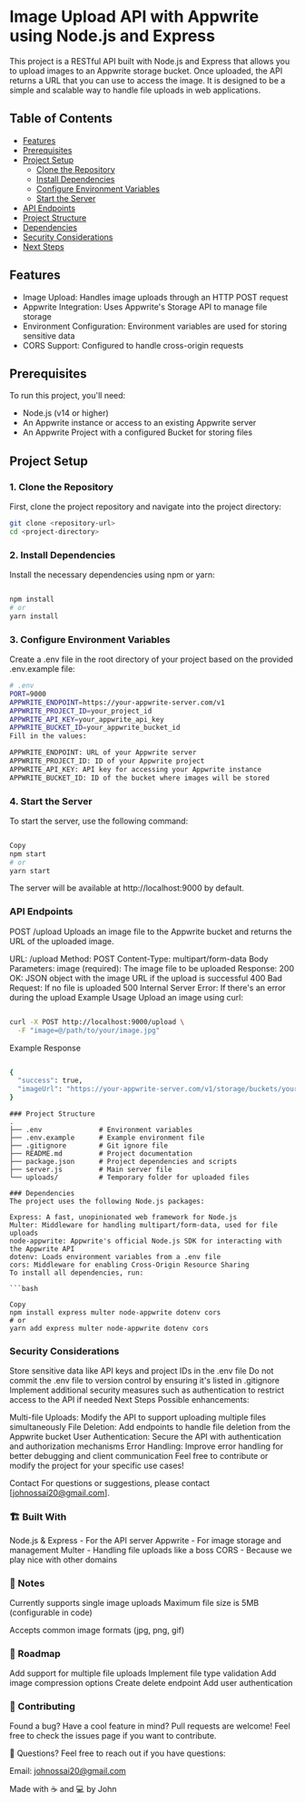 # Image Upload API with Appwrite using Node.js and Express

This project is a RESTful API built with Node.js and Express that allows you to upload images to an Appwrite storage bucket. Once uploaded, the API returns a URL that you can use to access the image. It is designed to be a simple and scalable way to handle file uploads in web applications.

## Table of Contents
- [Features](#features)
- [Prerequisites](#prerequisites)
- [Project Setup](#project-setup)
  - [Clone the Repository](#1-clone-the-repository)
  - [Install Dependencies](#2-install-dependencies)
  - [Configure Environment Variables](#3-configure-environment-variables)
  - [Start the Server](#4-start-the-server)
- [API Endpoints](#api-endpoints)
- [Project Structure](#project-structure)
- [Dependencies](#dependencies)
- [Security Considerations](#security-considerations)
- [Next Steps](#next-steps)

## Features
- Image Upload: Handles image uploads through an HTTP POST request
- Appwrite Integration: Uses Appwrite's Storage API to manage file storage
- Environment Configuration: Environment variables are used for storing sensitive data
- CORS Support: Configured to handle cross-origin requests

## Prerequisites
To run this project, you'll need:

- Node.js (v14 or higher)
- An Appwrite instance or access to an existing Appwrite server
- An Appwrite Project with a configured Bucket for storing files

## Project Setup

### 1. Clone the Repository
First, clone the project repository and navigate into the project directory:
```bash
git clone <repository-url>
cd <project-directory>
```

### 2. Install Dependencies
Install the necessary dependencies using npm or yarn:

```bash

npm install
# or
yarn install
```

### 3. Configure Environment Variables
Create a .env file in the root directory of your project based on the provided .env.example file:

```bash
# .env
PORT=9000
APPWRITE_ENDPOINT=https://your-appwrite-server.com/v1
APPWRITE_PROJECT_ID=your_project_id
APPWRITE_API_KEY=your_appwrite_api_key
APPWRITE_BUCKET_ID=your_appwrite_bucket_id
Fill in the values:

APPWRITE_ENDPOINT: URL of your Appwrite server
APPWRITE_PROJECT_ID: ID of your Appwrite project
APPWRITE_API_KEY: API key for accessing your Appwrite instance
APPWRITE_BUCKET_ID: ID of the bucket where images will be stored
```

### 4. Start the Server
To start the server, use the following command:

```bash

Copy
npm start
# or
yarn start
```

The server will be available at http://localhost:9000 by default.

### API Endpoints
POST /upload
Uploads an image file to the Appwrite bucket and returns the URL of the uploaded image.

URL: /upload
Method: POST
Content-Type: multipart/form-data
Body Parameters:
image (required): The image file to be uploaded
Response:
200 OK: JSON object with the image URL if the upload is successful
400 Bad Request: If no file is uploaded
500 Internal Server Error: If there's an error during the upload
Example Usage
Upload an image using curl:

```bash

curl -X POST http://localhost:9000/upload \
  -F "image=@/path/to/your/image.jpg"
```

Example Response
```bash

{
  "success": true,
  "imageUrl": "https://your-appwrite-server.com/v1/storage/buckets/your_bucket_id/files/unique_file_id/view?project=your_project_id"
}
```
```
### Project Structure
.
├── .env              # Environment variables
├── .env.example      # Example environment file
├── .gitignore        # Git ignore file
├── README.md         # Project documentation
├── package.json      # Project dependencies and scripts
├── server.js         # Main server file
└── uploads/          # Temporary folder for uploaded files

### Dependencies
The project uses the following Node.js packages:

Express: A fast, unopinionated web framework for Node.js
Multer: Middleware for handling multipart/form-data, used for file uploads
node-appwrite: Appwrite's official Node.js SDK for interacting with the Appwrite API
dotenv: Loads environment variables from a .env file
cors: Middleware for enabling Cross-Origin Resource Sharing
To install all dependencies, run:

```bash

Copy
npm install express multer node-appwrite dotenv cors
# or
yarn add express multer node-appwrite dotenv cors
```
### Security Considerations
Store sensitive data like API keys and project IDs in the .env file
Do not commit the .env file to version control by ensuring it's listed in .gitignore
Implement additional security measures such as authentication to restrict access to the API if needed
Next Steps
Possible enhancements:

Multi-file Uploads: Modify the API to support uploading multiple files simultaneously
File Deletion: Add endpoints to handle file deletion from the Appwrite bucket
User Authentication: Secure the API with authentication and authorization mechanisms
Error Handling: Improve error handling for better debugging and client communication
Feel free to contribute or modify the project for your specific use cases!


Contact
For questions or suggestions, please contact [johnossai20@gmail.com].


### 🏗️ Built With
Node.js & Express - For the API server
Appwrite - For image storage and management
Multer - Handling file uploads like a boss
CORS - Because we play nice with other domains

### 📝 Notes
Currently supports single image uploads
Maximum file size is 5MB (configurable in code)

Accepts common image formats (jpg, png, gif)
### 🚧 Roadmap
 Add support for multiple file uploads
 Implement file type validation
 Add image compression options
 Create delete endpoint
 Add user authentication

### 🤝 Contributing
Found a bug? Have a cool feature in mind? Pull requests are welcome! Feel free to check the issues page if you want to contribute.


🤔 Questions?
Feel free to reach out if you have questions:


Email: johnossai20@gmail.com

Made with ☕ and 💻 by John